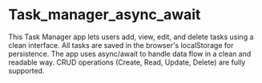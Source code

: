 # Task_manager_async_await
This Task Manager app lets users add, view, edit, and delete tasks using a clean interface. All tasks are saved in the browser's localStorage for persistence. The app uses async/await to handle data flow in a clean and readable way. CRUD operations (Create, Read, Update, Delete) are fully supported.
